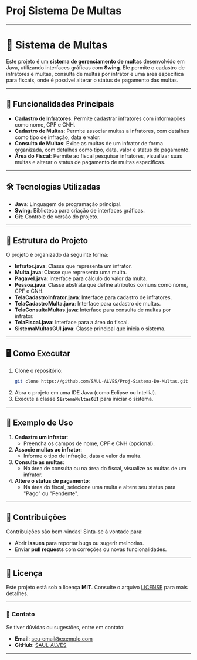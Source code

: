 # Proj Sistema De Multas

---

# 🚦 **Sistema de Multas**

Este projeto é um **sistema de gerenciamento de multas** desenvolvido em Java, utilizando interfaces gráficas com **Swing**. Ele permite o cadastro de infratores e multas, consulta de multas por infrator e uma área específica para fiscais, onde é possível alterar o status de pagamento das multas.

---

## 🚀 **Funcionalidades Principais**

- **Cadastro de Infratores**: Permite cadastrar infratores com informações como nome, CPF e CNH.
- **Cadastro de Multas**: Permite associar multas a infratores, com detalhes como tipo de infração, data e valor.
- **Consulta de Multas**: Exibe as multas de um infrator de forma organizada, com detalhes como tipo, data, valor e status de pagamento.
- **Área do Fiscal**: Permite ao fiscal pesquisar infratores, visualizar suas multas e alterar o status de pagamento de multas específicas.

---

## 🛠️ **Tecnologias Utilizadas**

- **Java**: Linguagem de programação principal.
- **Swing**: Biblioteca para criação de interfaces gráficas.
- **Git**: Controle de versão do projeto.

---

## 📂 **Estrutura do Projeto**

O projeto é organizado da seguinte forma:

- **Infrator.java**: Classe que representa um infrator.
- **Multa.java**: Classe que representa uma multa.
- **Pagavel.java**: Interface para cálculo do valor da multa.
- **Pessoa.java**: Classe abstrata que define atributos comuns como nome, CPF e CNH.
- **TelaCadastroInfrator.java**: Interface para cadastro de infratores.
- **TelaCadastroMulta.java**: Interface para cadastro de multas.
- **TelaConsultaMultas.java**: Interface para consulta de multas por infrator.
- **TelaFiscal.java**: Interface para a área do fiscal.
- **SistemaMultasGUI.java**: Classe principal que inicia o sistema.

---

## 🖥️ **Como Executar**

1. Clone o repositório:
   ```bash
   git clone https://github.com/SAUL-ALVES/Proj-Sistema-De-Multas.git
   ```
2. Abra o projeto em uma IDE Java (como Eclipse ou IntelliJ).
3. Execute a classe **`SistemaMultasGUI`** para iniciar o sistema.

---

## 🎨 **Exemplo de Uso**

1. **Cadastre um infrator**:
   - Preencha os campos de nome, CPF e CNH (opcional).
2. **Associe multas ao infrator**:
   - Informe o tipo de infração, data e valor da multa.
3. **Consulte as multas**:
   - Na área de consulta ou na área do fiscal, visualize as multas de um infrator.
4. **Altere o status de pagamento**:
   - Na área do fiscal, selecione uma multa e altere seu status para "Pago" ou "Pendente".

---

## 🤝 **Contribuições**

Contribuições são bem-vindas! Sinta-se à vontade para:
- Abrir **issues** para reportar bugs ou sugerir melhorias.
- Enviar **pull requests** com correções ou novas funcionalidades.

---

## 📄 **Licença**

Este projeto está sob a licença **MIT**. Consulte o arquivo [LICENSE](LICENSE) para mais detalhes.

---

### 📧 **Contato**

Se tiver dúvidas ou sugestões, entre em contato:
- **Email**: seu-email@exemplo.com
- **GitHub**: [SAUL-ALVES](https://github.com/SAUL-ALVES)

---


